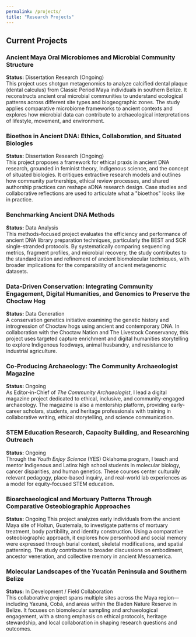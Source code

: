 ```yaml
---
permalink: /projects/
title: "Research Projects"
---
```

## Current Projects
### Ancient Maya Oral Microbiomes and Microbial Community Structure  
**Status:** Dissertation Research (Ongoing)  
This project uses shotgun metagenomics to analyze calcified dental plaque (dental calculus) from Classic Period Maya individuals in southern Belize. It reconstructs ancient oral microbial communities to understand ecological patterns across different site types and biogeographic zones. The study applies comparative microbiome frameworks to ancient contexts and explores how microbial data can contribute to archaeological interpretations of lifestyle, movement, and environment.

### Bioethos in Ancient DNA: Ethics, Collaboration, and Situated Biologies  
**Status:** Dissertation Research (Ongoing)   
This project proposes a framework for ethical praxis in ancient DNA research, grounded in feminist theory, Indigenous science, and the concept of situated biologies. It critiques extractive research models and outlines how community partnerships, ethical review processes, and shared authorship practices can reshape aDNA research design. Case studies and collaborative reflections are used to articulate what a "bioethos" looks like in practice.

### Benchmarking Ancient DNA Methods  
**Status:** Data Analysis  
This methods-focused project evaluates the efficiency and performance of ancient DNA library preparation techniques, particularly the BEST and SCR single-stranded protocols. By systematically comparing sequencing metrics, fragment profiles, and microbial recovery, the study contributes to the standardization and refinement of ancient biomolecular techniques, with broader implications for the comparability of ancient metagenomic datasets.

### Data-Driven Conservation: Integrating Community Engagement, Digital Humanities, and Genomics to Preserve the Choctaw Hog  
**Status:** Data Generation  
A conservation genetics initiative examining the genetic history and introgression of Choctaw hogs using ancient and contemporary DNA. In collaboration with the Choctaw Nation and The Livestock Conservancy, this project uses targeted capture enrichment and digital humanities storytelling to explore Indigenous foodways, animal husbandry, and resistance to industrial agriculture.

### Co-Producing Archaeology: The Community Archaeologist Magazine  
**Status:** Ongoing  
As Editor-in-Chief of *The Community Archaeologist*, I lead a digital magazine project dedicated to ethical, inclusive, and community-engaged archaeology. The magazine is also a mentorship platform, providing early-career scholars, students, and heritage professionals with training in collaborative writing, ethical storytelling, and science communication.

### STEM Education Research, Capacity Building, and Researching Outreach  
**Status:** Ongoing  
Through the *Youth Enjoy Science* (YES) Oklahoma program, I teach and mentor Indigenous and Latinx high school students in molecular biology, cancer disparities, and human genetics. These courses center culturally relevant pedagogy, place-based inquiry, and real-world lab experiences as a model for equity-focused STEM education.

### Bioarchaeological and Mortuary Patterns Through Comparative Osteobiographic Approaches
**Status:** Ongoing
This project analyzes early individuals from the ancient Maya site of Holtun, Guatemala, to investigate patterns of mortuary treatment, body partibility, and identity construction. Using a comparative osteobiographic approach, it explores how personhood and social memory were expressed through burial context, skeletal modifications, and spatial patterning. The study contributes to broader discussions on embodiment, ancestor veneration, and collective memory in ancient Mesoamerica.
  
### Molecular Landscapes of the Yucatán Peninsula and Southern Belize  
**Status:** In Development / Field Collaboration  
This collaborative project spans multiple sites across the Maya region—including Yaxuná, Cobá, and areas within the Bladen Nature Reserve in Belize. It focuses on biomolecular sampling and archaeological engagement, with a strong emphasis on ethical protocols, heritage stewardship, and local collaboration in shaping research questions and outcomes.
